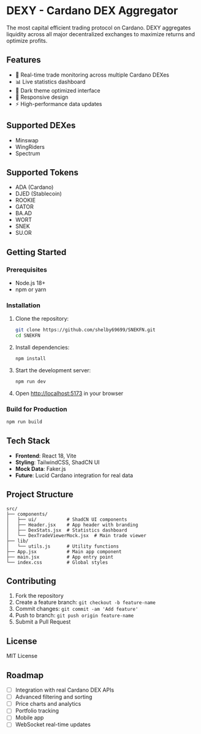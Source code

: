 # DEXY - Cardano DEX Aggregator

The most capital efficient trading protocol on Cardano. DEXY aggregates liquidity across all major decentralized exchanges to maximize returns and optimize profits.

## Features

- 🔄 Real-time trade monitoring across multiple Cardano DEXes
- 📊 Live statistics dashboard
- 🎨 Dark theme optimized interface
- 📱 Responsive design
- ⚡ High-performance data updates

## Supported DEXes

- Minswap
- WingRiders  
- Spectrum

## Supported Tokens

- ADA (Cardano)
- DJED (Stablecoin)
- ROOKIE
- GATOR
- BA.AD
- WORT
- SNEK
- SU.OR

## Getting Started

### Prerequisites

- Node.js 18+ 
- npm or yarn

### Installation

1. Clone the repository:
   ```bash
   git clone https://github.com/shelby69699/SNEKFN.git
   cd SNEKFN
   ```

2. Install dependencies:
   ```bash
   npm install
   ```

3. Start the development server:
   ```bash
   npm run dev
   ```

4. Open [http://localhost:5173](http://localhost:5173) in your browser

### Build for Production

```bash
npm run build
```

## Tech Stack

- **Frontend**: React 18, Vite
- **Styling**: TailwindCSS, ShadCN UI
- **Mock Data**: Faker.js
- **Future**: Lucid Cardano integration for real data

## Project Structure

```
src/
├── components/
│   ├── ui/           # ShadCN UI components
│   ├── Header.jsx    # App header with branding
│   ├── DexStats.jsx  # Statistics dashboard
│   └── DexTradeViewerMock.jsx  # Main trade viewer
├── lib/
│   └── utils.js      # Utility functions
├── App.jsx           # Main app component
├── main.jsx          # App entry point
└── index.css         # Global styles
```

## Contributing

1. Fork the repository
2. Create a feature branch: `git checkout -b feature-name`
3. Commit changes: `git commit -am 'Add feature'`
4. Push to branch: `git push origin feature-name`
5. Submit a Pull Request

## License

MIT License

## Roadmap

- [ ] Integration with real Cardano DEX APIs
- [ ] Advanced filtering and sorting
- [ ] Price charts and analytics
- [ ] Portfolio tracking
- [ ] Mobile app
- [ ] WebSocket real-time updates